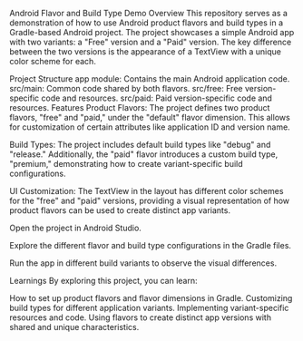 Android Flavor and Build Type Demo
Overview
This repository serves as a demonstration of how to use Android product flavors and build types in a Gradle-based Android project. The project showcases a simple Android app with two variants: a "Free" version and a "Paid" version. The key difference between the two versions is the appearance of a TextView with a unique color scheme for each.

Project Structure
app module: Contains the main Android application code.
src/main: Common code shared by both flavors.
src/free: Free version-specific code and resources.
src/paid: Paid version-specific code and resources.
Features
Product Flavors: The project defines two product flavors, "free" and "paid," under the "default" flavor dimension. This allows for customization of certain attributes like application ID and version name.

Build Types: The project includes default build types like "debug" and "release." Additionally, the "paid" flavor introduces a custom build type, "premium," demonstrating how to create variant-specific build configurations.

UI Customization: The TextView in the layout has different color schemes for the "free" and "paid" versions, providing a visual representation of how product flavors can be used to create distinct app variants.

Open the project in Android Studio.

Explore the different flavor and build type configurations in the Gradle files.

Run the app in different build variants to observe the visual differences.

Learnings
By exploring this project, you can learn:

How to set up product flavors and flavor dimensions in Gradle.
Customizing build types for different application variants.
Implementing variant-specific resources and code.
Using flavors to create distinct app versions with shared and unique characteristics.

